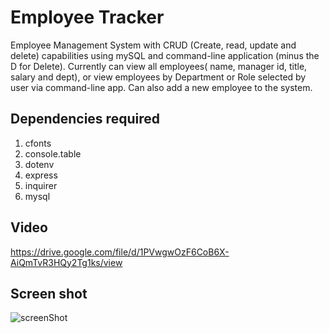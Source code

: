 # Employee Tracker

Employee Management System with CRUD (Create, read, update and delete) capabilities using mySQL and command-line application (minus the D for Delete). Currently can view all employees( name, manager id, title, salary and dept), or view employees by Department or Role selected by user via command-line app. Can also add a new employee to the system. 

## Dependencies required

1. cfonts
2. console.table
3. dotenv
4. express
5. inquirer
6. mysql

## Video

https://drive.google.com/file/d/1PVwgwOzF6CoB6X-AiQmTvR3HQy2Tg1ks/view

## Screen shot

![screenShot](https://user-images.githubusercontent.com/64518932/89036805-eed52c80-d36f-11ea-9500-7ba489b973a3.JPG)
